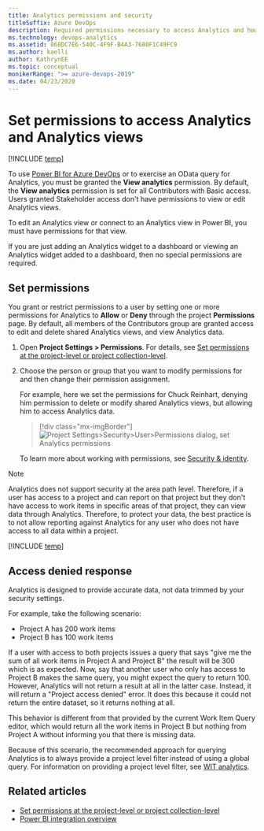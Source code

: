 ```yaml
---
title: Analytics permissions and security
titleSuffix: Azure DevOps
description: Required permissions necessary to access Analytics and how to handle project access denied errors
ms.technology: devops-analytics
ms.assetid: 868DC7E6-540C-4F9F-B4A3-7680F1C49FC9
ms.author: kaelli
author: KathrynEE
ms.topic: conceptual
monikerRange: ">= azure-devops-2019"
ms.date: 04/23/2020
---
```


# Set permissions to access Analytics and Analytics views

[!INCLUDE [temp](../includes/version-azure-devops.md)]

To use [Power BI for Azure DevOps](overview.md) or to exercise an OData query for Analytics, you must be granted the **View analytics** permission. By default, the **View analytics** permission is set for all Contributors with Basic access. Users granted Stakeholder access don't have permissions to view or edit Analytics views.

To edit an Analytics view or connect to an Analytics view in Power BI, you must have permissions for that view.

If you are just adding an Analytics widget to a dashboard or viewing an Analytics widget added to a dashboard, then no special permissions are required.

## Set permissions

You grant or restrict permissions to a user by setting one or more permissions for Analytics to **Allow** or **Deny** through the project **Permissions** page. By default, all members of the Contributors group are granted access to edit and delete shared Analytics views, and view Analytics data.

1. Open **Project Settings > Permissions**. For details, see [Set permissions at the project-level or project collection-level](../../organizations/security/set-project-collection-level-permissions.md).

1. Choose the person or group that you want to modify permissions for and then change their permission assignment.

   For example, here we set the permissions for Chuck Reinhart, denying him permission to delete or modify shared Analytics views, but allowing him to access Analytics data.

   > [!div class="mx-imgBorder"]  
   > ![Project Settings>Security>User>Permissions dialog, set Analytics permissions](media/analytics-security-permissions.png)

   To learn more about working with permissions, see [Security & identity](../../organizations/security/index.md).

> [!NOTE]  
> Analytics does not support security at the area path level. Therefore, if a user has access to a project and can report on that project but they don't have access to work items in specific areas of that project, they can view data through Analytics. Therefore, to protect your data, the best practice is to not allow reporting against Analytics for any user who does not have access to all data within a project.

[!INCLUDE [temp](includes/manage-shared-view-permissions.md)]

<a name="access-denied"></a>

## Access denied response

Analytics is designed to provide accurate data, not data trimmed by your security settings.

For example, take the following scenario:

- Project A has 200 work items
- Project B has 100 work items

If a user with access to both projects issues a query that says "give me the sum of all work items in Project A
and Project B" the result will be 300 which is as expected. Now, say that another user who only has access to
Project B makes the same query, you might expect the query to return 100. However, Analytics will not return
a result at all in the latter case. Instead, it will return a "Project access denied" error. It does this because it could not return the entire dataset, so it returns nothing at all.

This behavior is different from that provided by the current Work Item Query editor, which would return all
the work items in Project B but nothing from Project A without informing you that there is missing data.

Because of this scenario, the recommended approach for querying Analytics is to always provide
a project level filter instead of using a global query. For information on providing a project level filter, see [WIT analytics](../extend-analytics/wit-analytics.md).

## Related articles

- [Set permissions at the project-level or project collection-level](../../organizations/security/set-project-collection-level-permissions.md)
- [Power BI integration overview](overview.md)
